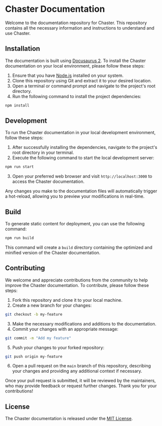 # Chaster Documentation

Welcome to the documentation repository for Chaster. This repository contains all the necessary information and instructions to understand and use Chaster.

## Installation

The documentation is built using [Docusaurus 2](https://v2.docusaurus.io/). To install the Chaster documentation on your local environment, please follow these steps:

1. Ensure that you have [Node.js](https://nodejs.org) installed on your system.
2. Clone this repository using Git and extract it to your desired location.
3. Open a terminal or command prompt and navigate to the project's root directory.
4. Run the following command to install the project dependencies:

```bash
npm install
```

## Development

To run the Chaster documentation in your local development environment, follow these steps:

1. After successfully installing the dependencies, navigate to the project's root directory in your terminal.
2. Execute the following command to start the local development server:

```bash
npm run start
```

3. Open your preferred web browser and visit `http://localhost:3000` to access the Chaster documentation.

Any changes you make to the documentation files will automatically trigger a hot-reload, allowing you to preview your modifications in real-time.

## Build

To generate static content for deployment, you can use the following command:

```bash
npm run build
```

This command will create a `build` directory containing the optimized and minified version of the Chaster documentation.

## Contributing

We welcome and appreciate contributions from the community to help improve the Chaster documentation. To contribute, please follow these steps:

1. Fork this repository and clone it to your local machine.
2. Create a new branch for your changes:

```bash
git checkout -b my-feature
```

3. Make the necessary modifications and additions to the documentation.
4. Commit your changes with an appropriate message:

```bash
git commit -m "Add my feature"
```

5. Push your changes to your forked repository:

```bash
git push origin my-feature
```

6. Open a pull request on the `main` branch of this repository, describing your changes and providing any additional context if necessary.

Once your pull request is submitted, it will be reviewed by the maintainers, who may provide feedback or request further changes. Thank you for your contributions!

## License

The Chaster documentation is released under the [MIT License](LICENSE).
